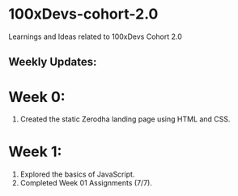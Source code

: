# 100xDevs-cohort-2.0
Learnings and Ideas related to 100xDevs Cohort 2.0

## Weekly Updates:

# Week 0: 
1. Created the static Zerodha landing page using HTML and CSS.

# Week 1: 
1. Explored the basics of JavaScript.
2. Completed Week 01 Assignments (7/7).

   
